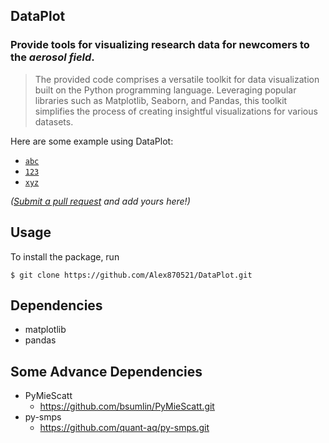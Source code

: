## DataPlot
### Provide tools for visualizing research data for newcomers to the *aerosol field*.

> The provided code comprises a versatile toolkit for data 
> visualization built on the Python programming language. 
> Leveraging popular libraries such as Matplotlib, Seaborn, 
> and Pandas, this toolkit simplifies the process of creating 
> insightful visualizations for various datasets.

Here are some example using DataPlot:

- [`abc`](https://github.com/noffle/collide-2d-aabb-aabb)
- [`123`](https://github.com/noffle/goertzel)
- [`xyz`](https://github.com/noffle/twitter-kv)

*([Submit a pull request](https://github.com/noffle/common-readme/pulls) and add yours here!)*

## Usage

To install the package, run

    $ git clone https://github.com/Alex870521/DataPlot.git



## Dependencies
* matplotlib
* pandas

## Some Advance Dependencies
* PyMieScatt
  - <https://github.com/bsumlin/PyMieScatt.git>
* py-smps
  - <https://github.com/quant-aq/py-smps.git>